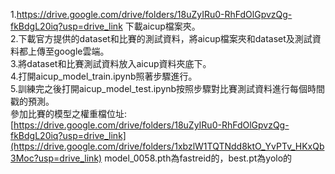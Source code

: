 1.https://drive.google.com/drive/folders/18uZyIRu0-RhFdOlGpvzQg-fkBdgL20iq?usp=drive_link 下載aicup檔案夾。<br>
2.下載官方提供的dataset和比賽的測試資料，將aicup檔案夾和dataset及測試資料都上傳至google雲端。<br>
3.將dataset和比賽測試資料放入aicup資料夾底下。<br>
4.打開aicup_model_train.ipynb照著步驟進行。<br>
5.訓練完之後打開aicup_model_test.ipynb按照步驟對比賽測試資料進行每個時間戳的預測。<br>
參加比賽的模型之權重檔位址:[https://drive.google.com/drive/folders/18uZyIRu0-RhFdOlGpvzQg-fkBdgL20iq?usp=drive_link](https://drive.google.com/drive/folders/1xbzlW1TQTNdd8ktO_YvPTv_HKxQb3Moc?usp=drive_link)
model_0058.pth為fastreid的，best.pt為yolo的
